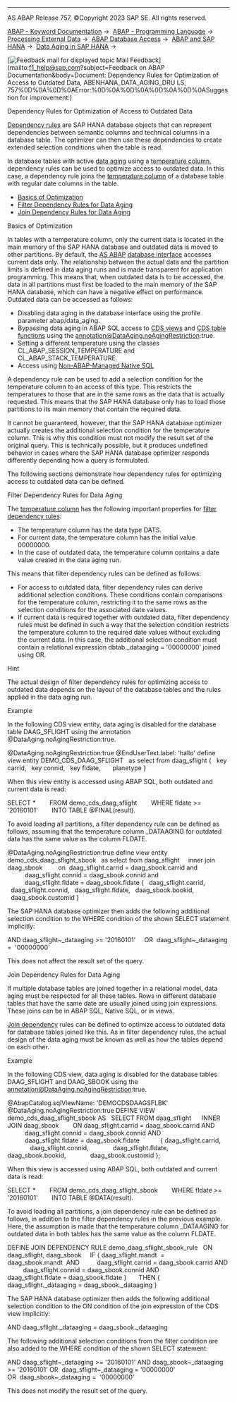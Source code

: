   

* * *

AS ABAP Release 757, ©Copyright 2023 SAP SE. All rights reserved.

[ABAP - Keyword Documentation](javascript:call_link\('abenabap.htm'\)) →  [ABAP - Programming Language](javascript:call_link\('abenabap_reference.htm'\)) →  [Processing External Data](javascript:call_link\('abenabap_language_external_data.htm'\)) →  [ABAP Database Access](javascript:call_link\('abendb_access.htm'\)) →  [ABAP and SAP HANA](javascript:call_link\('abenabap_hana.htm'\)) →  [Data Aging in SAP HANA](javascript:call_link\('abenhana_data_aging.htm'\)) → 

 [![](Mail.gif?object=Mail.gif&sap-language=EN "Feedback mail for displayed topic") Mail Feedback](mailto:f1_help@sap.com?subject=Feedback on ABAP Documentation&body=Document: Dependency Rules for Optimization of Access to Outdated Data, ABENHANA_DATA_AGING_DRU
LS, 757%0D%0A%0D%0AError:%0D%0A%0D%0A%0D%0A%0D%0ASuggestion for improvement:)

Dependency Rules for Optimization of Access to Outdated Data

[Dependency rules](javascript:call_link\('abenddic_dependency_rules.htm'\)) are SAP HANA database objects that can represent dependencies between semantic columns and technical columns in a database table. The optimizer can then use these dependencies to create extended selection conditions when the table is read.

In database tables with active [data aging](javascript:call_link\('abentemperature_column_glosry.htm'\) "Glossary Entry") using a [temperature column](javascript:call_link\('abendata_aging_glosry.htm'\) "Glossary Entry"), dependency rules can be used to optimize access to outdated data. In this case, a dependency rule joins the [temperature column](javascript:call_link\('abentemperature_column_glosry.htm'\) "Glossary Entry") of a database table with regular date columns in the table.

-   [Basics of Optimization](#@@ITOC@@ABENHANA_DATA_AGING_DRULS_1)
-   [Filter Dependency Rules for Data Aging](#@@ITOC@@ABENHANA_DATA_AGING_DRULS_2)
-   [Join Dependency Rules for Data Aging](#@@ITOC@@ABENHANA_DATA_AGING_DRULS_3)

Basics of Optimization   

In tables with a temperature column, only the current data is located in the main memory of the SAP HANA database and outdated data is moved to other partitions. By default, the [AS ABAP](javascript:call_link\('abenas_abap_glosry.htm'\) "Glossary Entry") [database interface](javascript:call_link\('abendatabase_interface_glosry.htm'\) "Glossary Entry") accesses current data only. The relationship between the actual data and the partition limits is defined in data aging runs and is made transparent for application programming. This means that, when outdated data is to be accessed, the data in all partitions must first be loaded to the main memory of the SAP HANA database, which can have a negative effect on performance. Outdated data can be accessed as follows:

-   Disabling data aging in the database interface using the profile parameter abap/data\_aging.
-   Bypassing data aging in ABAP SQL access to [CDS views](javascript:call_link\('abencds_view_glosry.htm'\) "Glossary Entry") and [CDS table functions](javascript:call_link\('abencds_table_function_glosry.htm'\) "Glossary Entry") using the annotation@DataAging.noAgingRestriction:true.
-   Setting a different temperature using the classes CL\_ABAP\_SESSION\_TEMPERATURE and CL\_ABAP\_STACK\_TEMPERATURE.
-   Access using [Non-ABAP-Managed Native SQL](javascript:call_link\('abenabap_managed_db_objects_nsql.htm'\))

A dependency rule can be used to add a selection condition for the temperature column to an access of this type. This restricts the temperatures to those that are in the same rows as the data that is actually requested. This means that the SAP HANA database only has to load those partitions to its main memory that contain the required data.

It cannot be guaranteed, however, that the SAP HANA database optimizer actually creates the additional selection condition for the temperature column. This is why this condition must not modify the result set of the original query. This is technically possible, but it produces undefined behavior in cases where the SAP HANA database optimizer responds differently depending how a query is formulated.

The following sections demonstrate how dependency rules for optimizing access to outdated data can be defined.

Filter Dependency Rules for Data Aging   

The [temperature column](javascript:call_link\('abentemperature_column_glosry.htm'\) "Glossary Entry") has the following important properties for [filter dependency rules](javascript:call_link\('abenddicddl_define_filter_drul.htm'\)):

-   The temperature column has the data type DATS.
-   For current data, the temperature column has the initial value 00000000.
-   In the case of outdated data, the temperature column contains a date value created in the data aging run.

This means that filter dependency rules can be defined as follows:

-   For access to outdated data, filter dependency rules can derive additional selection conditions. These conditions contain comparisons for the temperature column, restricting it to the same rows as the selection conditions for the associated date values.
-   If current data is required together with outdated data, filter dependency rules must be defined in such a way that the selection condition restricts the temperature column to the required date values without excluding the current data. In this case, the additional selection condition must contain a relational expression dbtab.\_dataaging = '00000000' joined using OR.

Hint

The actual design of filter dependency rules for optimizing access to outdated data depends on the layout of the database tables and the rules applied in the data aging run.

Example

In the following CDS view entity, data aging is disabled for the database table DAAG\_SFLIGHT using the annotation @DataAging.noAgingRestriction:true.

@DataAging.noAgingRestriction:true
@EndUserText.label: 'hallo'
define view entity DEMO\_CDS\_DAAG\_SFLIGHT
  as select from daag\_sflight
{
  key carrid,
  key connid,
  key fldate,
      planetype
}

When this view entity is accessed using ABAP SQL, both outdated and current data is read:

SELECT \*
       FROM demo\_cds\_daag\_sflight
       WHERE fldate >= '20160101'
       INTO TABLE @FINAL(result).

To avoid loading all partitions, a filter dependency rule can be defined as follows, assuming that the temperature column \_DATAAGING for outdated data has the same value as the column FLDATE.

@DataAging.noAgingRestriction:true
define view entity demo\_cds\_daag\_sflight\_sbook
  as select from daag\_sflight
    inner join   daag\_sbook  
      on  daag\_sflight.carrid = daag\_sbook.carrid and  
          daag\_sflight.connid = daag\_sbook.connid and  
          daag\_sflight.fldate = daag\_sbook.fldate
{
  daag\_sflight.carrid,
  daag\_sflight.connid,
  daag\_sflight.fldate,
  daag\_sbook.bookid,
  daag\_sbook.customid
}

The SAP HANA database optimizer then adds the following additional selection condition to the WHERE condition of the shown SELECT statement implicitly:

AND daag\_sflight~\_dataaging >= '20160101'
    OR  daag\_sflight~\_dataaging =  '00000000'

This does not affect the result set of the query.

Join Dependency Rules for Data Aging   

If multiple database tables are joined together in a relational model, data aging must be respected for all these tables. Rows in different database tables that have the same date are usually joined using join expressions. These joins can be in ABAP SQL, Native SQL, or in views.

[Join dependency](javascript:call_link\('abenddicddl_define_join_drul.htm'\)) rules can be defined to optimize access to outdated data for database tables joined like this. As in filter dependency rules, the actual design of the data aging must be known as well as how the tables depend on each other.

Example

In the following CDS view, data aging is disabled for the database tables DAAG\_SFLIGHT and DAAG\_SBOOK using the annotation@DataAging.noAgingRestriction:true.

@AbapCatalog.sqlViewName: 'DEMOCDSDAAGSFLBK'
@DataAging.noAgingRestriction:true
DEFINE VIEW demo\_cds\_daag\_sflight\_sbook AS
  SELECT FROM daag\_sflight
     INNER JOIN daag\_sbook
       ON daag\_sflight.carrid = daag\_sbook.carrid AND
          daag\_sflight.connid = daag\_sbook.connid AND
          daag\_sflight.fldate = daag\_sbook.fldate
           { daag\_sflight.carrid,
             daag\_sflight.connid,
             daag\_sflight.fldate,
             daag\_sbook.bookid,
             daag\_sbook.customid };

When this view is accessed using ABAP SQL, both outdated and current data is read:

SELECT \*
       FROM demo\_cds\_daag\_sflight\_sbook
       WHERE fldate >= '20160101'
       INTO TABLE @DATA(result).

To avoid loading all partitions, a join dependency rule can be defined as follows, in addition to the filter dependency rules in the previous example. Here, the assumption is made that the temperature column \_DATAAGING for outdated data in both tables has the same value as the column FLDATE.

DEFINE JOIN DEPENDENCY RULE demo\_daag\_sflight\_sbook\_rule
  ON daag\_sflight, daag\_sbook
    IF { daag\_sflight.mandt  = daag\_sbook.mandt  AND
         daag\_sflight.carrid = daag\_sbook.carrid AND
         daag\_sflight.connid = daag\_sbook.connid AND
         daag\_sflight.fldate = daag\_sbook.fldate }
      THEN { daag\_sflight.\_dataaging = daag\_sbook.\_dataaging }

The SAP HANA database optimizer then adds the following additional selection condition to the ON condition of the join expression of the CDS view implicitly:

AND daag\_sflight.\_dataaging = daag\_sbook.\_dataaging

The following additional selection conditions from the filter condition are also added to the WHERE condition of the shown SELECT statement:

AND daag\_sflight~\_dataaging >= '20160101'
AND daag\_sbook~\_dataaging >= '20160101'
OR  daag\_sflight~\_dataaging = '00000000'
OR  daag\_sbook~\_dataaging =  '00000000'

This does not modify the result set of the query.